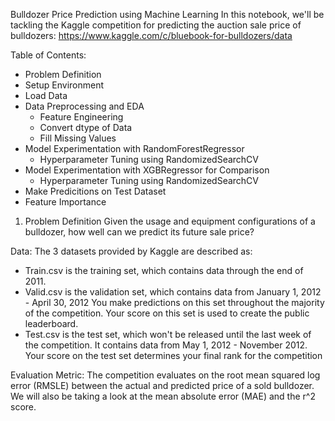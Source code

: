 Bulldozer Price Prediction using Machine Learning
In this notebook, we'll be tackling the Kaggle competition for predicting the auction sale price of bulldozers: https://www.kaggle.com/c/bluebook-for-bulldozers/data

Table of Contents:
* Problem Definition
* Setup Environment
* Load Data
* Data Preprocessing and EDA
  * Feature Engineering
  * Convert dtype of Data
  * Fill Missing Values
* Model Experimentation with RandomForestRegressor
  * Hyperparameter Tuning using RandomizedSearchCV
* Model Experimentation with XGBRegressor for Comparison
  * Hyperparameter Tuning using RandomizedSearchCV
* Make Predicitions on Test Dataset
* Feature Importance

1. Problem Definition
Given the usage and equipment configurations of a bulldozer, how well can we predict its future sale price?

Data:
The 3 datasets provided by Kaggle are described as:

* Train.csv is the training set, which contains data through the end of 2011.
* Valid.csv is the validation set, which contains data from January 1, 2012 - April 30, 2012 You make predictions on this set throughout the majority of the competition. Your score on this set is used to create the public leaderboard.
* Test.csv is the test set, which won't be released until the last week of the competition. It contains data from May 1, 2012 - November 2012. Your score on the test set determines your final rank for the competition

Evaluation Metric:
The competition evaluates on the root mean squared log error (RMSLE) between the actual and predicted price of a sold bulldozer. We will also be taking a look at the mean absolute error (MAE) and the r^2 score.
